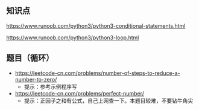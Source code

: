 ## 知识点

https://www.runoob.com/python3/python3-conditional-statements.html

https://www.runoob.com/python3/python3-loop.html

## 题目（循环）

* https://leetcode-cn.com/problems/number-of-steps-to-reduce-a-number-to-zero/ 
  * 提示：参考示例程序写
* https://leetcode-cn.com/problems/perfect-number/ 
  * 提示：正因子之和有公式，自己上网查一下。本题目较难，不要钻牛角尖

 